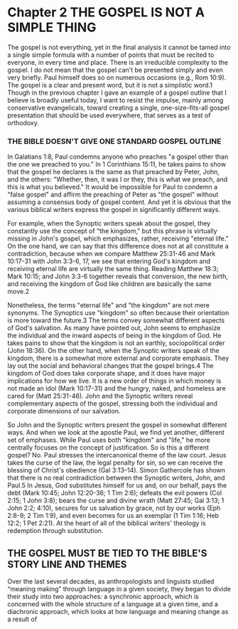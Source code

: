 # Chapter 2 THE GOSPEL IS NOT A SIMPLE THING
The gospel is not everything, yet in the final analysis it cannot be tamed into a single simple formula with a number of points that must be recited to everyone, in every time and place. There is
an irreducible complexity to the gospel. I do not mean that the gospel can't be presented simply and even very briefly. Paul himself does so on numerous occasions (e.g., Rom 10:9). The gospel is
a clear and present word, but it is not a simplistic word.1 Though in the previous chapter I gave an example of a gospel outline that I believe is broadly useful today, I want to resist the impulse,
mainly among conservative evangelicals, toward creating a single, one-size-fits-all gospel presentation that should be used everywhere, that serves as a test of orthodoxy.

### THE BIBLE DOESN'T GIVE ONE STANDARD GOSPEL OUTLINE
In Galatians 1:8, Paul condemns anyone who preaches "a gospel other than the one we preached to you." In 1 Corinthians 15:11, he takes pains to show that the gospel he declares is the same
as that preached by Peter, John, and the others: "Whether, then, it was I or they, this is what we preach, and this is what you believed." It would be impossible for Paul to condemn a "false
gospel" and affirm the preaching of Peter as "the gospel" without assuming a consensus body of gospel content. And yet it is obvious that the various biblical writers express the gospel in
significantly different ways.

For example, when the Synoptic writers speak about the gospel, they constantly use the concept of "the kingdom," but this phrase is virtually missing in John's gospel, which
emphasizes, rather, receiving "eternal life." On the one hand, we can say that this difference does not at all constitute a contradiction, because when we compare Matthew 25:31-46 and Mark
10:17-31 with John 3:3-6, 17, we see that entering God's kingdom and receiving eternal life are virtually the same thing. Reading Matthew 18:3; Mark 10:15; and John 3:3-6 together reveals
that conversion, the new birth, and receiving the kingdom of God like children are basically the same move.2

Nonetheless, the terms "eternal life" and "the kingdom" are not mere synonyms. The Synoptics use "kingdom" so often because their orientation is more toward the future.3 The terms
convey somewhat different aspects of God's salvation. As many have pointed out, John seems to emphasize the individual and the inward aspects of being in the kingdom of God. He takes
pains to show that the kingdom is not an earthly, sociopolitical order (John 18:36). On the other hand, when the Synoptic writers speak of the kingdom, there is a somewhat more external
and corporate emphasis. They lay out the social and behavioral changes that the gospel brings.4 The kingdom of God does take corporate shape, and it does have major implications for how we
live. It is a new order of things in which money is not made an idol (Mark 10:17-31) and the hungry, naked, and homeless are cared for (Matt 25:31-46). John and the Synoptic writers reveal
complementary aspects of the gospel, stressing both the individual and corporate dimensions of our salvation.

So John and the Synoptic writers present the gospel in somewhat different ways. And when we look at the apostle Paul, we find yet another, different set of emphases. While Paul uses
both "kingdom" and "life," he more centrally focuses on the concept of justification. So is this a different gospel? No. Paul stresses the intercanonical theme of the law court. Jesus takes the
curse of the law, the legal penalty for sin, so we can receive the blessing of Christ's obedience (Gal 3:13–14). Simon Gathercole has shown that there is no real contradiction between the
Synoptic writers, John, and Paul.5 In Jesus, God substitutes himself for us and, on our behalf, pays the debt (Mark 10:45; John 12:20-36; 1 Tim 2:6); defeats the evil powers (Col 2:15; 1 John
3:8); bears the curse and divine wrath (Matt 27:45; Gal 3:13; 1 John 2:2; 4:10), secures for us salvation by grace, not by our works (Eph 2:8-9; 2 Tim 1:9), and even becomes for us an exemplar
(1 Tim 1:16; Heb 12:2; 1 Pet 2:21). At the heart of all of the biblical writers' theology is redemption through substitution.

## THE GOSPEL MUST BE TIED TO THE BIBLE'S STORY LINE AND THEMES
Over the last several decades, as anthropologists and linguists studied “meaning making” through language in a given society, they began to divide their study into two approaches: a
synchronic approach, which is concerned with the whole structure of a language at a given time, and a diachronic approach, which looks at how language and meaning change as a result of
